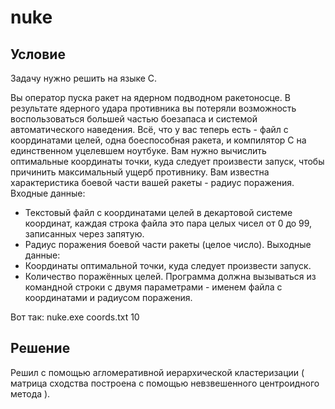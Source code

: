 # nuke

## Условие

Задачу нужно решить на языке C.

Вы  оператор  пуска  ракет  на  ядерном  подводном  ракетоносце.  В
результате  ядерного  удара противника  вы  потеряли  возможность
воспользоваться  большей  частью  боезапаса  и  системой автоматического
наведения. Всё,  что  у  вас  теперь  есть  -  файл с  координатами 
целей,  одна  боеспособная  ракета,  и компилятор C  на  единственном
уцелевшем ноутбуке. Вам  нужно  вычислить оптимальные  координаты 
точки,  куда  следует  произвести  запуск, чтобы причинить 
максимальный  ущерб противнику.   Вам известна характеристика  боевой 
части  вашей  ракеты  -  радиус  поражения.
Входные данные:
- Текстовый файл с координатами целей в декартовой системе координат,
каждая строка файла это пара целых чисел от 0 до 99, записанных через
запятую.
- Радиус  поражения  боевой  части  ракеты (целое число). Выходные данные:
- Координаты оптимальной точки, куда следует произвести запуск.
- Количество поражённых целей. Программа  должна  вызываться  из
командной  строки  с  двумя  параметрами  -  именем  файла с
координатами  и  радиусом поражения.

Вот  так:  nuke.exe coords.txt  10

## Решение

Решил с помощью агломеративной иерархической кластеризации ( матрица сходства построена с помощью невзвешенного центроидного метода ).